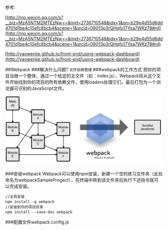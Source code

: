 参考:

[http://mp.weixin.qq.com/s?__biz=MzA5NTM2MTEzNw==&mid=2736710548&idx=1&sn=b29e4d55d6dd4701d1be4c10efc8bcb4&scene=1&srcid=09013p3rQHqfo17Ysa7WKz78#rd](http://mp.weixin.qq.com/s?__biz=MzA5NTM2MTEzNw==&mid=2736710548&idx=1&sn=b29e4d55d6dd4701d1be4c10efc8bcb4&scene=1&srcid=09013p3rQHqfo17Ysa7WKz78#rd)

[http://yaowenjie.github.io/front-end/using-webpack-dashboard](http://yaowenjie.github.io/front-end/using-webpack-dashboard)

##Webpack
###解决什么问题?
`文件依赖管理`
###webpack的工作方式
把你的项目当做一个整体，通过一个给定的主文件（如：index.js），Webpack将从这个文件开始找到你的项目的所有依赖文件，使用loaders处理它们，最后打包为一个浏览器可识别的JavaScript文件。

![](../images/Webpack的工作方式.jpg)

###安装webpack
Webpack可以使用npm安装，新建一个空的练习文件夹（此处命名为webpackSampleProgect），在终端中转到该文件夹后执行下述指令就可以完成安装。

	//全局安装 
	npm install -g webpack
	//安装到你的项目目录 
	npm install --save-dev webpack
	
###配置文件webpack.config.js